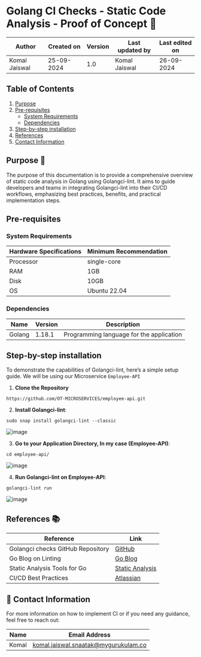 # Golang CI Checks - Static Code Analysis - Proof of Concept 🚀

| Author | Created on | Version | Last updated by | Last edited on |
|--------|------------|---------|----------------|----------------|
| Komal Jaiswal | 25-09-2024 | 1.0 | Komal Jaiswal  | 26-09-2024 |

## Table of Contents
1. [Purpose](#purpose)
2. [Pre-requisites](#pre-requisites)
   - [System Requirements](#system-requirements)
   - [Dependencies](#dependencies)
3. [Step-by-step installation](#step-by-step-installation)
4. [References](#references)
5. [Contact Information](#contact-information)

## Purpose 🎯
The purpose of this documentation is to provide a comprehensive overview of static code analysis in Golang using Golangci-lint. It aims to guide developers and teams in integrating Golangci-lint into their CI/CD workflows, emphasizing best practices, benefits, and practical implementation steps.

## Pre-requisites

### System Requirements

| Hardware Specifications | Minimum Recommendation |
|-------------------------|------------------------|
| Processor               | single-core              |
| RAM                     | 1GB                    |
| Disk                    | 10GB                   |
| OS                      | Ubuntu 22.04           |

### Dependencies

| Name     | Version | Description                              |
|----------|---------|------------------------------------------|
| Golang   | 1.18.1  | Programming language for the application |


## Step-by-step installation

To demonstrate the capabilities of Golangci-lint, here’s a simple setup guide. We will be using our Microservice ```Employee-API```

1. **Clone the Repository**

```
https://github.com/OT-MICROSERVICES/employee-api.git
```

2. **Install Golangci-lint**:

```
sudo snap install golangci-lint --classic
```


![image](https://github.com/user-attachments/assets/87fb9498-be1b-40cd-a35f-ae3a52b4b66c)


3. **Go to your Application Directory, In my case (Employee-API)**:

```
cd employee-api/
```


![image](https://github.com/user-attachments/assets/7e012efe-10d5-4d1c-b8ec-062060c46374)
 
4. **Run Golangci-lint on Employee-API**:

```
golangci-lint run 

```

![image](https://github.com/user-attachments/assets/8ba89f07-6075-43f2-bff6-df06e626d2d9)

## References 📚

| Reference                                     | Link                                                  |
|-----------------------------------------------|-------------------------------------------------------|
| Golangci checks GitHub Repository               | [GitHub](https://github.com/mygurukulam-p10/Documention/blob/main/Application%20CI%20Design/GoLang%20CI%20Checks/Static-Code-Analysis/README.md)  |
| Go Blog on Linting                           | [Go Blog](https://blog.golang.org/lint)               |
| Static Analysis Tools for Go                 | [Static Analysis](https://golang.org/doc/code.html#staticanalysis) |
| CI/CD Best Practices                          | [Atlassian](https://www.atlassian.com/continuous-delivery/ci-vs-ci) |

## 📧 Contact Information

For more information on how to implement CI or if you need any guidance, feel free to reach out:

| Name  | Email Address                                  |
|-------|------------------------------------------------|
| Komal | komal.jaiswal.snaatak@mygurukulam.co           |

